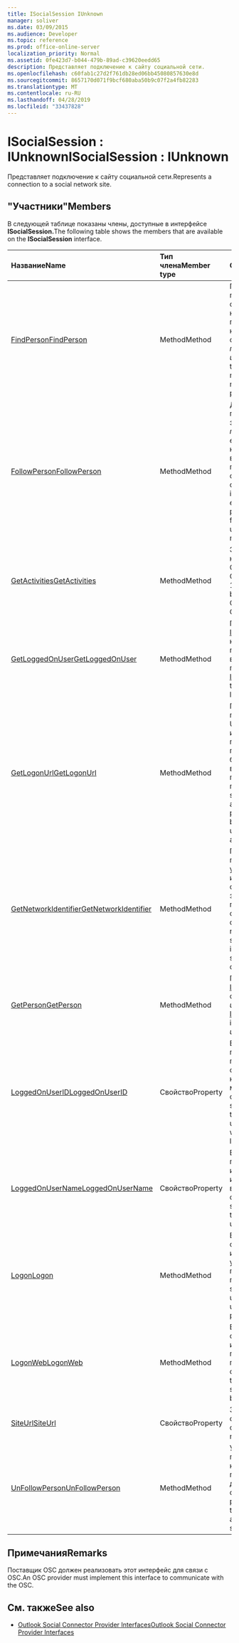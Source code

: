 ```yaml
---
title: ISocialSession IUnknown
manager: soliver
ms.date: 03/09/2015
ms.audience: Developer
ms.topic: reference
ms.prod: office-online-server
localization_priority: Normal
ms.assetid: 0fe423d7-b044-479b-89ad-c39620eedd65
description: Представляет подключение к сайту социальной сети.
ms.openlocfilehash: c60fab1c27d2f761db28ed06bb45080857630e8d
ms.sourcegitcommit: 8657170d071f9bcf680aba50b9c07f2a4fb82283
ms.translationtype: MT
ms.contentlocale: ru-RU
ms.lasthandoff: 04/28/2019
ms.locfileid: "33437828"
---
```

# <a name="isocialsession--iunknown"></a><span data-ttu-id="c0d44-103">ISocialSession : IUnknown</span><span class="sxs-lookup"><span data-stu-id="c0d44-103">ISocialSession : IUnknown</span></span>

<span data-ttu-id="c0d44-104">Представляет подключение к сайту социальной сети.</span><span class="sxs-lookup"><span data-stu-id="c0d44-104">Represents a connection to a social network site.</span></span>
  
## <a name="members"></a><span data-ttu-id="c0d44-105">"Участники"</span><span class="sxs-lookup"><span data-stu-id="c0d44-105">Members</span></span>

<span data-ttu-id="c0d44-106">В следующей таблице показаны члены, доступные в интерфейсе **ISocialSession.**</span><span class="sxs-lookup"><span data-stu-id="c0d44-106">The following table shows the members that are available on the **ISocialSession** interface.</span></span> 
  
|<span data-ttu-id="c0d44-107">**Название**</span><span class="sxs-lookup"><span data-stu-id="c0d44-107">**Name**</span></span>|<span data-ttu-id="c0d44-108">**Тип члена**</span><span class="sxs-lookup"><span data-stu-id="c0d44-108">**Member type**</span></span>|<span data-ttu-id="c0d44-109">**Описание**</span><span class="sxs-lookup"><span data-stu-id="c0d44-109">**Description**</span></span>|
|:-----|:-----|:-----|
|[<span data-ttu-id="c0d44-110">FindPerson</span><span class="sxs-lookup"><span data-stu-id="c0d44-110">FindPerson</span></span>](isocialsession-findperson.md) <br/> |<span data-ttu-id="c0d44-111">Method</span><span class="sxs-lookup"><span data-stu-id="c0d44-111">Method</span></span>  <br/> |<span data-ttu-id="c0d44-112">Получает строку, представляюную одного или несколько пользователей, которые соответствуют _параметру userID._</span><span class="sxs-lookup"><span data-stu-id="c0d44-112">Gets a string that represents one or more persons who match the  _userID_ parameter.</span></span>  <br/> |
|[<span data-ttu-id="c0d44-113">FollowPerson</span><span class="sxs-lookup"><span data-stu-id="c0d44-113">FollowPerson</span></span>](isocialsession-followperson.md) <br/> |<span data-ttu-id="c0d44-114">Method</span><span class="sxs-lookup"><span data-stu-id="c0d44-114">Method</span></span>  <br/> |<span data-ttu-id="c0d44-115">Добавляет пользователя, заданного  _параметром emailAddress,_ в качестве друга во время входа пользователя в социальной сети.</span><span class="sxs-lookup"><span data-stu-id="c0d44-115">Adds the person identified by the  _emailAddress_ parameter as a friend for the logged-on user on the social network.</span></span>  <br/> |
|[<span data-ttu-id="c0d44-116">GetActivities</span><span class="sxs-lookup"><span data-stu-id="c0d44-116">GetActivities</span></span>](isocialsession-getactivities.md) <br/> |<span data-ttu-id="c0d44-117">Method</span><span class="sxs-lookup"><span data-stu-id="c0d44-117">Method</span></span>  <br/> |<span data-ttu-id="c0d44-118">Этот метод больше не используется в Outlook Social Connector (OSC) 1.1.</span><span class="sxs-lookup"><span data-stu-id="c0d44-118">This method has been deprecated in Outlook Social Connector (OSC) 1.1.</span></span>  <br/> |
|[<span data-ttu-id="c0d44-119">GetLoggedOnUser</span><span class="sxs-lookup"><span data-stu-id="c0d44-119">GetLoggedOnUser</span></span>](isocialsession-getloggedonuser.md) <br/> |<span data-ttu-id="c0d44-120">Method</span><span class="sxs-lookup"><span data-stu-id="c0d44-120">Method</span></span>  <br/> |<span data-ttu-id="c0d44-121">Получает интерфейс [ISocialProfile,](isocialprofileisocialperson.md) который представляет во входе пользователя.</span><span class="sxs-lookup"><span data-stu-id="c0d44-121">Gets an [ISocialProfile](isocialprofileisocialperson.md) interface that represents the logged-on user.</span></span>  <br/> |
|[<span data-ttu-id="c0d44-122">GetLogonUrl</span><span class="sxs-lookup"><span data-stu-id="c0d44-122">GetLogonUrl</span></span>](isocialsession-getlogonurl.md) <br/> |<span data-ttu-id="c0d44-123">Method</span><span class="sxs-lookup"><span data-stu-id="c0d44-123">Method</span></span>  <br/> |<span data-ttu-id="c0d44-124">Получает строку, представляюную URL-адрес, используемый для представления пользователю браузерной формы во время веб-проверки подлинности.</span><span class="sxs-lookup"><span data-stu-id="c0d44-124">Gets a string that represents a URL that is used for presenting a browser-based form to the user during web authentication.</span></span>  <br/> |
|[<span data-ttu-id="c0d44-125">GetNetworkIdentifier</span><span class="sxs-lookup"><span data-stu-id="c0d44-125">GetNetworkIdentifier</span></span>](isocialsession-getnetworkidentifier.md) <br/> |<span data-ttu-id="c0d44-126">Method</span><span class="sxs-lookup"><span data-stu-id="c0d44-126">Method</span></span>  <br/> |<span data-ttu-id="c0d44-127">Получает строку, представляюную уникальный идентификатор социальной сети для заданного подключения к социальной сети.</span><span class="sxs-lookup"><span data-stu-id="c0d44-127">Gets a string that represents a unique social network identifier for a given social network connection.</span></span>  <br/> |
|[<span data-ttu-id="c0d44-128">GetPerson</span><span class="sxs-lookup"><span data-stu-id="c0d44-128">GetPerson</span></span>](isocialsession-getperson.md) <br/> |<span data-ttu-id="c0d44-129">Method</span><span class="sxs-lookup"><span data-stu-id="c0d44-129">Method</span></span>  <br/> |<span data-ttu-id="c0d44-130">Получает интерфейс [ISocialPerson](isocialpersoniunknown.md) на основе _параметра userID._</span><span class="sxs-lookup"><span data-stu-id="c0d44-130">Gets an [ISocialPerson](isocialpersoniunknown.md) interface based on the  _userID_ parameter.</span></span>  <br/> |
|[<span data-ttu-id="c0d44-131">LoggedOnUserID</span><span class="sxs-lookup"><span data-stu-id="c0d44-131">LoggedOnUserID</span></span>](isocialsession-loggedonuserid.md) <br/> |<span data-ttu-id="c0d44-132">Свойство</span><span class="sxs-lookup"><span data-stu-id="c0d44-132">Property</span></span>  <br/> |<span data-ttu-id="c0d44-133">Возвращает строку, представляюную ИД пользователя в социальной сети, который в данный момент вошел в систему.</span><span class="sxs-lookup"><span data-stu-id="c0d44-133">Returns a string that represents the social network user ID of the user who is currently logged on.</span></span>  <br/> |
|[<span data-ttu-id="c0d44-134">LoggedOnUserName</span><span class="sxs-lookup"><span data-stu-id="c0d44-134">LoggedOnUserName</span></span>](isocialsession-loggedonusername.md) <br/> |<span data-ttu-id="c0d44-135">Свойство</span><span class="sxs-lookup"><span data-stu-id="c0d44-135">Property</span></span>  <br/> |<span data-ttu-id="c0d44-136">Возвращает строку, представляюную имя пользователя, используемую при входе в систему.</span><span class="sxs-lookup"><span data-stu-id="c0d44-136">Returns a string that represents the user name that is used when logging on.</span></span>  <br/> |
|[<span data-ttu-id="c0d44-137">Logon</span><span class="sxs-lookup"><span data-stu-id="c0d44-137">Logon</span></span>](isocialsession-logon.md) <br/> |<span data-ttu-id="c0d44-138">Method</span><span class="sxs-lookup"><span data-stu-id="c0d44-138">Method</span></span>  <br/> |<span data-ttu-id="c0d44-139">Входит на сайт социальной сети с использованием указанного имени пользователя и пароля.</span><span class="sxs-lookup"><span data-stu-id="c0d44-139">Logs on to the social network site by using the specified user name and password.</span></span>  <br/> |
|[<span data-ttu-id="c0d44-140">LogonWeb</span><span class="sxs-lookup"><span data-stu-id="c0d44-140">LogonWeb</span></span>](isocialsession-logonweb.md) <br/> |<span data-ttu-id="c0d44-141">Method</span><span class="sxs-lookup"><span data-stu-id="c0d44-141">Method</span></span>  <br/> |<span data-ttu-id="c0d44-142">Входит на сайт социальной сети с использованием проверки подлинности на основе форм.</span><span class="sxs-lookup"><span data-stu-id="c0d44-142">Logs on to the social network site by using forms-based authentication.</span></span>  <br/> |
|[<span data-ttu-id="c0d44-143">SiteUrl</span><span class="sxs-lookup"><span data-stu-id="c0d44-143">SiteUrl</span></span>](isocialsession-siteurl.md) <br/> |<span data-ttu-id="c0d44-144">Свойство</span><span class="sxs-lookup"><span data-stu-id="c0d44-144">Property</span></span>  <br/> |<span data-ttu-id="c0d44-145">Задает URL-адрес сайта социальной сети.</span><span class="sxs-lookup"><span data-stu-id="c0d44-145">Sets the social network site URL.</span></span>  <br/> |
|[<span data-ttu-id="c0d44-146">UnFollowPerson</span><span class="sxs-lookup"><span data-stu-id="c0d44-146">UnFollowPerson</span></span>](isocialsession-unfollowperson.md) <br/> |<span data-ttu-id="c0d44-147">Method</span><span class="sxs-lookup"><span data-stu-id="c0d44-147">Method</span></span>  <br/> |<span data-ttu-id="c0d44-148">Удаляет пользователя, которого задан параметр  _userID_ как друга в социальной сети.</span><span class="sxs-lookup"><span data-stu-id="c0d44-148">Removes the person identified by the  _userID_ parameter as a friend on the social network.</span></span>  <br/> |
   
## <a name="remarks"></a><span data-ttu-id="c0d44-149">Примечания</span><span class="sxs-lookup"><span data-stu-id="c0d44-149">Remarks</span></span>

<span data-ttu-id="c0d44-150">Поставщик OSC должен реализовать этот интерфейс для связи с OSC.</span><span class="sxs-lookup"><span data-stu-id="c0d44-150">An OSC provider must implement this interface to communicate with the OSC.</span></span>
  
## <a name="see-also"></a><span data-ttu-id="c0d44-151">См. также</span><span class="sxs-lookup"><span data-stu-id="c0d44-151">See also</span></span>

- [<span data-ttu-id="c0d44-152">Outlook Social Connector Provider Interfaces</span><span class="sxs-lookup"><span data-stu-id="c0d44-152">Outlook Social Connector Provider Interfaces</span></span>](outlook-social-connector-provider-interfaces.md)

